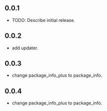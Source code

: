 ## 0.0.1

* TODO: Describe initial release.

## 0.0.2

* add updater.

## 0.0.3

* change package_info_plus to package_info.

## 0.0.4

* change package_info_plus to package_info.